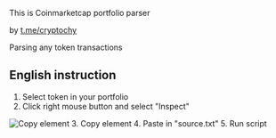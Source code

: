 This is Coinmarketcap portfolio parser

by [t.me/cryptochy](https://t.me/cryptochy)

Parsing any token transactions

## English instruction

1. Select token in your portfolio
2. Click right mouse button and select "Inspect"

![Copy element](https://user-images.githubusercontent.com/48959405/179366380-313f016f-5a35-4879-91fa-25823c6e51fa.png)
3. Copy element
4. Paste in "source.txt"
5. Run script
